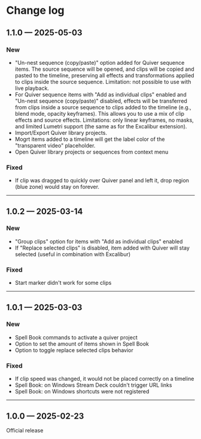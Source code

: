 # Change log

## 1.1.0 — 2025-05-03

### New

* "Un-nest sequence (copy/paste)" option added for Quiver sequence items. The source sequence will be opened, and clips will be copied and pasted to the timeline, preserving all effects and transformations applied to clips inside the source sequence. Limitation: not possible to use with live playback.
* For Quiver sequence items with "Add as individual clips" enabled and "Un-nest sequence (copy/paste)" disabled, effects will be transferred from clips inside a source sequence to clips added to the timeline (e.g., blend mode, opacity keyframes). This allows you to use a mix of clip effects and source effects. Limitations: only linear keyframes, no masks, and limited Lumetri support (the same as for the Excalibur extension).
* Import/Export Quiver library projects.
* Mogrt items added to a timeline will get the label color of the "transparent video" placeholder.
* Open Quiver library projects or sequences from context menu

### Fixed

* If clip was dragged to quickly over Quiver panel and left it, drop region (blue zone) would stay on forever.

***

## 1.0.2 — 2025-03-14

### New

* "Group clips" option for items with "Add as individual clips" enabled
* If "Replace selected clips" is disabled, item added with Quiver will stay selected (useful in combination with Excalibur)

### Fixed

* Start marker didn't work for some clips

***

## 1.0.1 — 2025-03-03

### New

* Spell Book commands to activate a quiver project
* Option to set the amount of items shown in Spell Book
* Option to toggle replace selected clips behavior

### Fixed

* If clip speed was changed, it would not be placed correctly on a timeline
* Spell Book: on Windows Stream Deck couldn't trigger URL links
* Spell Book: on Windows shortcuts were not registered

***

## 1.0.0 — 2025-02-23

Official release
